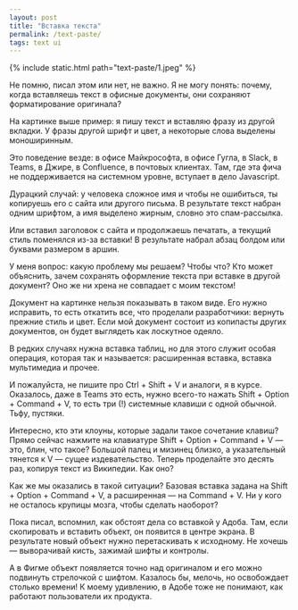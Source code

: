 ```yaml
---
layout: post
title: "Вставка текста"
permalink: /text-paste/
tags: text ui
---
```


{% include static.html path="text-paste/1.jpeg" %}

Не помню, писал этом или нет, не важно. Я не могу понять: почему, когда
вставляешь текст в офисные документы, они сохраняют форматирование оригинала?

На картинке выше пример: я пишу текст и вставляю фразу из другой вкладки. У
фразы другой шрифт и цвет, а некоторые слова выделены моноширинным.

Это поведение везде: в офисе Майкрософта, в офисе Гугла, в Slack, в Teams, в
Джире, в Confluence, в почтовых клиентах. Там, где эта фича не поддерживается на
системном уровне, вступает в дело Javascript.

Дурацкий случай: у человека сложное имя и чтобы не ошибиться, ты копируешь его с
сайта или другого письма. В результате текст набран одним шрифтом, а имя
выделено жирным, словно это спам-рассылка.

Или вставил заголовок с сайта и продолжаешь печатать, а текущий стиль поменялся
из-за вставки! В результате набрал абзац болдом или буквами размером в аршин.

У меня вопрос: какую проблему мы решаем? Чтобы что? Кто может объяснить, зачем
сохранять оформление текста при вставке в другой документ? Оно же ни хрена не
совпадает с моим текстом!

Документ на картинке нельзя показывать в таком виде. Его нужно исправить, то
есть откатить все, что проделали разработчики: вернуть прежние стиль и
цвет. Если мой документ состоит из копипасты других документов, он будет
выглядеть как лоскутное одеяло.

В редких случаях нужна вставка таблиц, но для этого служит особая операция,
которая так и называется: расширенная вставка, вставка мультимедиа и прочее.

И пожалуйста, не пишите про Ctrl + Shift + V и аналоги, я в курсе. Оказалось,
даже в Teams это есть, нужно всего-то нажать Shift + Option + Command + V, то
есть три (!) системные клавиши с одной обычной. Тьфу, пустяки.

Интересно, кто эти клоуны, которые задали такое сочетание клавиш? Прямо сейчас
нажмите на клавиатуре Shift + Option + Command + V — это, блин, что такое?
Большой палец и мизинец близко, а указательный тянется к V — сущее
издевательство. Теперь проделайте это десять раз, копируя текст из
Википедии. Как оно?

Как же мы оказались в такой ситуации? Базовая вставка задана на Shift + Option +
Command + V, а расширенная — на Command + V. Ни у кого не осталось крупицы
мозга, чтобы сделать наоборот?

Пока писал, вспомнил, как обстоят дела со вставкой у Адоба. Там, если
скопировать и вставить объект, он появится в центре экрана.  В результате новый
объект нужно перетаскивать к исходному. Не хочешь — выворачивай кисть, зажимай
шифты и контролы.

А в Фигме объект появляется точно над оригиналом и его можно подвинуть
стрелочкой с шифтом. Казалось бы, мелочь, но освобождает столько времени! К
моему удивлению, в Адобе тоже не понимают, как работают пользователи их
продукта.
